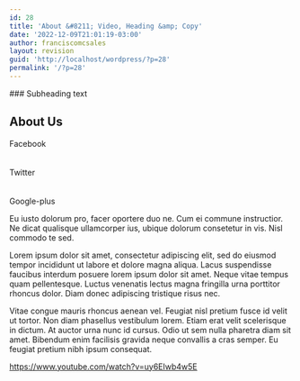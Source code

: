 ```yaml
---
id: 28
title: 'About &#8211; Video, Heading &amp; Copy'
date: '2022-12-09T21:01:19-03:00'
author: franciscomcsales
layout: revision
guid: 'http://localhost/wordpress/?p=28'
permalink: '/?p=28'
---
```


<style>/*! elementor - v3.9.0 - 06-12-2022 */
.elementor-heading-title{padding:0;margin:0;line-height:1}.elementor-widget-heading .elementor-heading-title[class*=elementor-size-]>a{color:inherit;font-size:inherit;line-height:inherit}.elementor-widget-heading .elementor-heading-title.elementor-size-small{font-size:15px}.elementor-widget-heading .elementor-heading-title.elementor-size-medium{font-size:19px}.elementor-widget-heading .elementor-heading-title.elementor-size-large{font-size:29px}.elementor-widget-heading .elementor-heading-title.elementor-size-xl{font-size:39px}.elementor-widget-heading .elementor-heading-title.elementor-size-xxl{font-size:59px}</style></head><body>### Subheading text  


## About Us

<style>/*! elementor - v3.9.0 - 06-12-2022 */
.elementor-widget-social-icons.elementor-grid-0 .elementor-widget-container,.elementor-widget-social-icons.elementor-grid-mobile-0 .elementor-widget-container,.elementor-widget-social-icons.elementor-grid-tablet-0 .elementor-widget-container{line-height:1;font-size:0}.elementor-widget-social-icons:not(.elementor-grid-0):not(.elementor-grid-tablet-0):not(.elementor-grid-mobile-0) .elementor-grid{display:inline-grid}.elementor-widget-social-icons .elementor-grid{grid-column-gap:var(--grid-column-gap,5px);grid-row-gap:var(--grid-row-gap,5px);grid-template-columns:var(--grid-template-columns);justify-content:var(--justify-content,center);justify-items:var(--justify-content,center)}.elementor-icon.elementor-social-icon{font-size:var(--icon-size,25px);line-height:var(--icon-size,25px);width:calc(var(--icon-size, 25px) + (2 * var(--icon-padding, .5em)));height:calc(var(--icon-size, 25px) + (2 * var(--icon-padding, .5em)))}.elementor-social-icon{--e-social-icon-icon-color:#fff;display:inline-flex;background-color:#818a91;align-items:center;justify-content:center;text-align:center;cursor:pointer}.elementor-social-icon i{color:var(--e-social-icon-icon-color)}.elementor-social-icon svg{fill:var(--e-social-icon-icon-color)}.elementor-social-icon:last-child{margin:0}.elementor-social-icon:hover{opacity:.9;color:#fff}.elementor-social-icon-android{background-color:#a4c639}.elementor-social-icon-apple{background-color:#999}.elementor-social-icon-behance{background-color:#1769ff}.elementor-social-icon-bitbucket{background-color:#205081}.elementor-social-icon-codepen{background-color:#000}.elementor-social-icon-delicious{background-color:#39f}.elementor-social-icon-deviantart{background-color:#05cc47}.elementor-social-icon-digg{background-color:#005be2}.elementor-social-icon-dribbble{background-color:#ea4c89}.elementor-social-icon-elementor{background-color:#d30c5c}.elementor-social-icon-envelope{background-color:#ea4335}.elementor-social-icon-facebook,.elementor-social-icon-facebook-f{background-color:#3b5998}.elementor-social-icon-flickr{background-color:#0063dc}.elementor-social-icon-foursquare{background-color:#2d5be3}.elementor-social-icon-free-code-camp,.elementor-social-icon-freecodecamp{background-color:#006400}.elementor-social-icon-github{background-color:#333}.elementor-social-icon-gitlab{background-color:#e24329}.elementor-social-icon-globe{background-color:#818a91}.elementor-social-icon-google-plus,.elementor-social-icon-google-plus-g{background-color:#dd4b39}.elementor-social-icon-houzz{background-color:#7ac142}.elementor-social-icon-instagram{background-color:#262626}.elementor-social-icon-jsfiddle{background-color:#487aa2}.elementor-social-icon-link{background-color:#818a91}.elementor-social-icon-linkedin,.elementor-social-icon-linkedin-in{background-color:#0077b5}.elementor-social-icon-medium{background-color:#00ab6b}.elementor-social-icon-meetup{background-color:#ec1c40}.elementor-social-icon-mixcloud{background-color:#273a4b}.elementor-social-icon-odnoklassniki{background-color:#f4731c}.elementor-social-icon-pinterest{background-color:#bd081c}.elementor-social-icon-product-hunt{background-color:#da552f}.elementor-social-icon-reddit{background-color:#ff4500}.elementor-social-icon-rss{background-color:#f26522}.elementor-social-icon-shopping-cart{background-color:#4caf50}.elementor-social-icon-skype{background-color:#00aff0}.elementor-social-icon-slideshare{background-color:#0077b5}.elementor-social-icon-snapchat{background-color:#fffc00}.elementor-social-icon-soundcloud{background-color:#f80}.elementor-social-icon-spotify{background-color:#2ebd59}.elementor-social-icon-stack-overflow{background-color:#fe7a15}.elementor-social-icon-steam{background-color:#00adee}.elementor-social-icon-stumbleupon{background-color:#eb4924}.elementor-social-icon-telegram{background-color:#2ca5e0}.elementor-social-icon-thumb-tack{background-color:#1aa1d8}.elementor-social-icon-tripadvisor{background-color:#589442}.elementor-social-icon-tumblr{background-color:#35465c}.elementor-social-icon-twitch{background-color:#6441a5}.elementor-social-icon-twitter{background-color:#1da1f2}.elementor-social-icon-viber{background-color:#665cac}.elementor-social-icon-vimeo{background-color:#1ab7ea}.elementor-social-icon-vk{background-color:#45668e}.elementor-social-icon-weibo{background-color:#dd2430}.elementor-social-icon-weixin{background-color:#31a918}.elementor-social-icon-whatsapp{background-color:#25d366}.elementor-social-icon-wordpress{background-color:#21759b}.elementor-social-icon-xing{background-color:#026466}.elementor-social-icon-yelp{background-color:#af0606}.elementor-social-icon-youtube{background-color:#cd201f}.elementor-social-icon-500px{background-color:#0099e5}.elementor-shape-rounded .elementor-icon.elementor-social-icon{border-radius:10%}.elementor-shape-circle .elementor-icon.elementor-social-icon{border-radius:50%}</style> <a rel="noopener" target="_blank">  
 Facebook  
 </a>  
 <a rel="noopener" target="_blank">  
 Twitter  
 </a>  
 <a rel="noopener" target="_blank">  
 Google-plus  
 </a>

Eu iusto dolorum pro, facer oportere duo ne. Cum ei commune instructior. Ne dicat qualisque ullamcorper ius, ubique dolorum consetetur in vis. Nisl commodo te sed.

Lorem ipsum dolor sit amet, consectetur adipiscing elit, sed do eiusmod tempor incididunt ut labore et dolore magna aliqua. Lacus suspendisse faucibus interdum posuere lorem ipsum dolor sit amet. Neque vitae tempus quam pellentesque. Luctus venenatis lectus magna fringilla urna porttitor rhoncus dolor. Diam donec adipiscing tristique risus nec.

Vitae congue mauris rhoncus aenean vel. Feugiat nisl pretium fusce id velit ut tortor. Non diam phasellus vestibulum lorem. Etiam erat velit scelerisque in dictum. At auctor urna nunc id cursus. Odio ut sem nulla pharetra diam sit amet. Bibendum enim facilisis gravida neque convallis a cras semper. Eu feugiat pretium nibh ipsum consequat.

https://www.youtube.com/watch?v=uy6EIwb4w5E